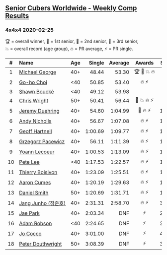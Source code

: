 <style>table {white-space: nowrap;}</style>
<link rel="stylesheet" type="text/css" href="/scw-comp/css/flags.css" />

## [Senior Cubers Worldwide - Weekly Comp Results](/scw-comp/results/)
### 4x4x4 2020-02-25

<span style="white-space: nowrap;">🏆 = overall winner</span>, <span style="white-space: nowrap;">🥇 = 1st senior</span>, <span style="white-space: nowrap;">🥈 = 2nd senior</span>, <span style="white-space: nowrap;">🥉 = 3rd senior</span>, <span style="white-space: nowrap;">💥 = overall record (age group)</span>, <span style="white-space: nowrap;">🔥 = PR average</span>, <span style="white-space: nowrap;">⚡ = PR single</span>.

| # | Name | Age | Single | Average | Awards | Solve 1 | Solve 2 | Solve 3 | Solve 4 | Solve 5 | Video |
| :--: | :-- | :--: | --: | --: | :--: | --: | --: | --: | --: | --: | :-- |
| 1 | [Michael George](../../persons/michael_george/444.md) | 40+ | 48.44 | 53.30 | 🏆 🥇 💥 🔥 | 48.44 | 52.94 | 1:05.53 | 57.64 | 49.31 | [Desktop](https://www.facebook.com/events/805797596592397/permalink/805925283246295) / [Mobile](https://m.facebook.com/events/805797596592397?view=permalink&id=805925283246295) |
| 2 | [Go-ho Choi](../../persons/go_ho_choi/444.md) | <40 | 50.85 | 53.40 | 🔥 ⚡ | 50.85 | 52.75 | 51.28 | 1:03.49 | 56.18 | [Desktop](https://www.facebook.com/events/805797596592397/permalink/805989376573219) / [Mobile](https://m.facebook.com/events/805797596592397?view=permalink&id=805989376573219) |
| 3 | [Shawn Boucké](../../persons/shawn_boucke/444.md) | <40 | 49.12 | 53.98 |  | 50.22 | 55.95 | 1:07.95 | 55.77 | 49.12 | [Desktop](https://www.facebook.com/events/805797596592397/permalink/806727313166092) / [Mobile](https://m.facebook.com/events/805797596592397?view=permalink&id=806727313166092) |
| 4 | [Chris Wright](../../persons/chris_wright/444.md) | 50+ | 50.41 | 56.44 | 🥈 💥 🔥 ⚡ | 50.41 | 57.27 | 1:00.12 | 51.94 | 1:04.68 | [Desktop](https://www.facebook.com/events/805797596592397/permalink/808666752972148) / [Mobile](https://m.facebook.com/events/805797596592397?view=permalink&id=808666752972148) |
| 5 | [Jeremy Duehring](../../persons/jeremy_duehring/444.md) | 40+ | 54.60 | 1:04.99 | 🥉 🔥 ⚡ | 1:09.01 | 1:03.51 | 1:04.07 | 1:07.39 | 54.60 | [Desktop](https://www.facebook.com/events/805797596592397/permalink/809541269551363) / [Mobile](https://m.facebook.com/events/805797596592397?view=permalink&id=809541269551363) |
| 6 | [Andy Nicholls](../../persons/andy_nicholls/444.md) | 40+ | 56.67 | 1:07.08 | 🔥 ⚡ | 1:08.25 | 56.67 | 1:05.76 | 1:07.22 | 1:12.45 | [Desktop](https://www.facebook.com/events/805797596592397/permalink/808258373012986) / [Mobile](https://m.facebook.com/events/805797596592397?view=permalink&id=808258373012986) |
| 7 | [Geoff Hartnell](../../persons/geoff_hartnell/444.md) | 40+ | 1:00.69 | 1:09.77 | 🔥 ⚡ | 1:15.86 | 1:00.69 | 1:03.54 | 1:09.92 | 1:17.27 | [Desktop](https://www.facebook.com/events/805797596592397/permalink/809463586225798) / [Mobile](https://m.facebook.com/events/805797596592397?view=permalink&id=809463586225798) |
| 8 | [Grzegorz Pacewicz](../../persons/grzegorz_pacewicz/444.md) | 40+ | 56.11 | 1:11.39 | 🔥 ⚡ | 1:06.11 | 1:09.62 | 1:23.01 | 56.11 | 1:18.43 | |
| 9 | [Yoann Lecoeur](../../persons/yoann_lecoeur/444.md) | 40+ | 1:00.53 | 1:13.09 | 🔥 ⚡ | 1:00.53 | 1:20.14 | 1:11.58 | 1:08.03 | 1:19.66 | [Desktop](https://www.facebook.com/events/805797596592397/permalink/808608119644678) / [Mobile](https://m.facebook.com/events/805797596592397?view=permalink&id=808608119644678) |
| 10 | [Pete Lee](../../persons/pete_lee/444.md) | <40 | 1:17.53 | 1:22.57 | 🔥 ⚡ | 1:24.83 | 1:20.43 | 1:33.55 | 1:22.46 | 1:17.53 | [Desktop](https://www.facebook.com/events/805797596592397/permalink/808919202946903) / [Mobile](https://m.facebook.com/events/805797596592397?view=permalink&id=808919202946903) |
| 11 | [Thierry Boisivon](../../persons/thierry_boisivon/444.md) | 40+ | 1:23.09 | 1:25.51 | 🔥 ⚡ | 1:27.06 | 1:23.09 | 1:34.13 | 1:23.19 | 1:26.27 | [Desktop](https://www.facebook.com/events/805797596592397/permalink/810222906149866) / [Mobile](https://m.facebook.com/events/805797596592397?view=permalink&id=810222906149866) |
| 12 | [Aaron Cumes](../../persons/aaron_cumes/444.md) | 40+ | 1:20.19 | 1:29.63 | 🔥 ⚡ | 1:28.21 | 1:40.48 | 1:20.19 | DNS | DNS | [Desktop](https://www.facebook.com/events/805797596592397/permalink/808568046315352) / [Mobile](https://m.facebook.com/events/805797596592397?view=permalink&id=808568046315352) |
| 13 | [Daniel Smith](../../persons/daniel_smith/444.md) | 50+ | 1:20.69 | 1:31.71 | 🔥 ⚡ | 1:27.25 | 1:20.69 | 1:32.35 | 1:42.55 | 1:35.53 | [Desktop](https://www.facebook.com/events/805797596592397/permalink/806362596535897) / [Mobile](https://m.facebook.com/events/805797596592397?view=permalink&id=806362596535897) |
| 14 | [Jang Junho (장준호)](../../persons/jang_junho/444.md) | 40+ | 2:31.31 | 2:58.70 | 🔥 ⚡ | 3:11.82 | 3:10.76 | 2:31.31 | 2:54.65 | 2:50.69 | [Desktop](https://www.facebook.com/events/805797596592397/permalink/810015492837274) / [Mobile](https://m.facebook.com/events/805797596592397?view=permalink&id=810015492837274) |
| 15 | [Jae Park](../../persons/jae_park/444.md) | 40+ | 2:03.34 | DNF | ⚡ | 2:03.34 | DNF | 2:38.58 | DNS | DNS | [Desktop](https://www.facebook.com/events/805797596592397/permalink/806066883232135) / [Mobile](https://m.facebook.com/events/805797596592397?view=permalink&id=806066883232135) |
| 16 | [Adam Robson](../../persons/adam_robson/444.md) | <40 | 2:24.65 | DNF | ⚡ | 2:24.65 | 2:40.17 | DNS | DNS | DNS | [Desktop](https://www.facebook.com/events/805797596592397/permalink/809621066210050) / [Mobile](https://m.facebook.com/events/805797596592397?view=permalink&id=809621066210050) |
| 17 | [Jo Cocco](../../persons/jo_cocco/444.md) | 40+ | 3:01.00 | DNF | ⚡ | 4:30.00 | 3:01.00 | DNS | DNS | DNS | [Desktop](https://www.facebook.com/events/805797596592397/permalink/809394926232664) / [Mobile](https://m.facebook.com/events/805797596592397?view=permalink&id=809394926232664) |
| 18 | [Peter Douthwright](../../persons/peter_douthwright/444.md) | 50+ | 3:08.39 | DNF | ⚡ | 3:08.39 | 4:27.51 | DNS | DNS | DNS | [Desktop](https://www.facebook.com/events/805797596592397/permalink/808006496371507) / [Mobile](https://m.facebook.com/events/805797596592397?view=permalink&id=808006496371507) |

<!-- Global site tag (gtag.js) - Google Analytics -->
<script async src="https://www.googletagmanager.com/gtag/js?id=UA-86348435-3"></script>
<script>window.dataLayer = window.dataLayer || []; function gtag() {dataLayer.push(arguments);} gtag('js', new Date()); gtag('config', 'UA-86348435-3');</script>
